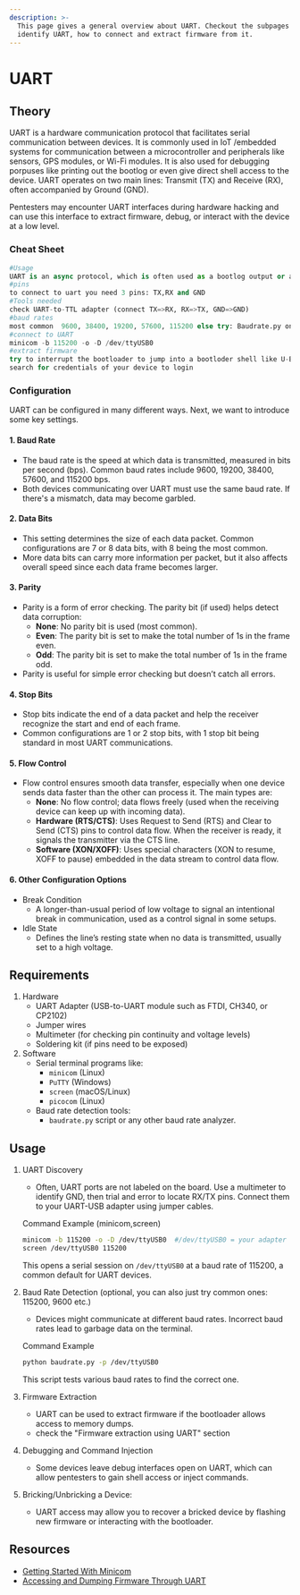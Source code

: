 ```yaml
---
description: >-
  This page gives a general overview about UART. Checkout the subpages on how to
  identify UART, how to connect and extract firmware from it.
---
```


# UART

## **Theory**

UART is a hardware communication protocol that facilitates serial communication between devices. It is commonly used in IoT /embedded systems for communication between a microcontroller and peripherals like sensors, GPS modules, or Wi-Fi modules. It is also used for debugging porpuses like printing out the bootlog or even give direct shell access to the device. UART operates on two main lines: Transmit (TX) and Receive (RX), often accompanied by Ground (GND).

Pentesters may encounter UART interfaces during hardware hacking and can use this interface to extract firmware, debug, or interact with the device at a low level.

### Cheat Sheet

```python
#Usage
UART is an async protocol, which is often used as a bootlog output or a console
#pins
to connect to uart you need 3 pins: TX,RX and GND
#Tools needed
check UART-to-TTL adapter (connect TX=>RX, RX=>TX, GND=>GND)
#baud rates
most common  9600, 38400, 19200, 57600, 115200 else try: Baudrate.py on Github
#connect to UART
minicom -b 115200 -o -D /dev/ttyUSB0
#extract firmware
try to interrupt the bootloader to jump into a bootloder shell like U-BOOT
search for credentials of your device to login
```

### Configuration

UART can be configured in many different ways. Next, we want to introduce some key settings.

#### 1. **Baud Rate**

* The baud rate is the speed at which data is transmitted, measured in bits per second (bps). Common baud rates include 9600, 19200, 38400, 57600, and 115200 bps.
* Both devices communicating over UART must use the same baud rate. If there's a mismatch, data may become garbled.

#### 2. **Data Bits**

* This setting determines the size of each data packet. Common configurations are 7 or 8 data bits, with 8 being the most common.
* More data bits can carry more information per packet, but it also affects overall speed since each data frame becomes larger.

#### 3. **Parity**

* Parity is a form of error checking. The parity bit (if used) helps detect data corruption:
  * **None**: No parity bit is used (most common).
  * **Even**: The parity bit is set to make the total number of 1s in the frame even.
  * **Odd**: The parity bit is set to make the total number of 1s in the frame odd.
* Parity is useful for simple error checking but doesn’t catch all errors.

#### 4. **Stop Bits**

* Stop bits indicate the end of a data packet and help the receiver recognize the start and end of each frame.
* Common configurations are 1 or 2 stop bits, with 1 stop bit being standard in most UART communications.

#### 5. **Flow Control**

* Flow control ensures smooth data transfer, especially when one device sends data faster than the other can process it. The main types are:
  * **None**: No flow control; data flows freely (used when the receiving device can keep up with incoming data).
  * **Hardware (RTS/CTS)**: Uses Request to Send (RTS) and Clear to Send (CTS) pins to control data flow. When the receiver is ready, it signals the transmitter via the CTS line.
  * **Software (XON/XOFF)**: Uses special characters (XON to resume, XOFF to pause) embedded in the data stream to control data flow.

#### 6. **Other Configuration Options**

* Break Condition
  * A longer-than-usual period of low voltage to signal an intentional break in communication, used as a control signal in some setups.
* Idle State
  * Defines the line’s resting state when no data is transmitted, usually set to a high voltage.

## **Requirements**

1. Hardware
   * UART Adapter (USB-to-UART module such as FTDI, CH340, or CP2102)
   * Jumper wires
   * Multimeter (for checking pin continuity and voltage levels)
   * Soldering kit (if pins need to be exposed)
2. Software
   * Serial terminal programs like:
     * `minicom` (Linux)
     * `PuTTY` (Windows)
     * `screen` (macOS/Linux)
     * `picocom` (Linux)
   * Baud rate detection tools:
     * `baudrate.py` script or any other baud rate analyzer.

## **Usage**

1.  UART Discovery

    * Often, UART ports are not labeled on the board. Use a multimeter to identify GND, then trial and error to locate RX/TX pins. Connect them to your UART-USB adapter using jumper cables.

    Command Example (minicom,screen)

    ```bash
    minicom -b 115200 -o -D /dev/ttyUSB0  #/dev/ttyUSB0 = your adapter
    screen /dev/ttyUSB0 115200
    ```

    This opens a serial session on `/dev/ttyUSB0` at a baud rate of 115200, a common default for UART devices.
2.  Baud Rate Detection (optional, you can also just try common ones: 115200, 9600 etc.)

    * Devices might communicate at different baud rates. Incorrect baud rates lead to garbage data on the terminal.

    Command Example

    ```bash
    python baudrate.py -p /dev/ttyUSB0
    ```

    This script tests various baud rates to find the correct one.
3. Firmware Extraction
   * UART can be used to extract firmware if the bootloader allows access to memory dumps.
   * check the "Firmware extraction using UART" section
4. Debugging and Command Injection
   * Some devices leave debug interfaces open on UART, which can allow pentesters to gain shell access or inject commands.
5. Bricking/Unbricking a Device:
   * UART access may allow you to recover a bricked device by flashing new firmware or interacting with the bootloader.

## Resources

* [Getting Started With Minicom](https://wiki.emacinc.com/wiki/Getting\_Started\_With\_Minicom)
* [Accessing and Dumping Firmware Through UART](https://www.cyberark.com/resources/threat-research-blog/accessing-and-dumping-firmware-through-uart)

